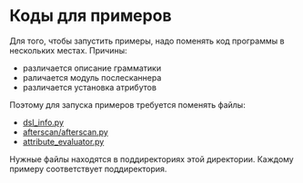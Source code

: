 # Коды для примеров
Для того, чтобы запустить примеры, надо поменять код программы в нескольких местах.
Причины:
+ различается описание грамматики
+ раличается модуль послесканнера
+ различается установка атрибутов

Поэтому для запуска примеров требуется поменять файлы:
+ [dsl_info.py](../dsl_info.py)
+ [afterscan/afterscan.py](../afterscan/afterscan.py)
+ [attribute_evaluator.py](../attribute_evaluator.py)

Нужные файлы находятся в поддиректориях этой директории. Каждому примеру соответствует поддиректория.
